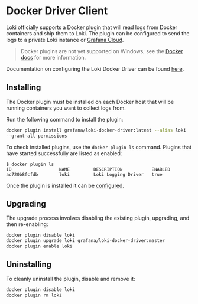 # Docker Driver Client

Loki officially supports a Docker plugin that will read logs from Docker
containers and ship them to Loki. The plugin can be configured to send the logs
to a private Loki instance or [Grafana Cloud](https://grafana.com/oss/loki).

> Docker plugins are not yet supported on Windows; see the
> [Docker docs](https://docs.docker.com/engine/extend) for more information.

Documentation on configuring the Loki Docker Driver can be found
[here](./configuration.md).

## Installing

The Docker plugin must be installed on each Docker host that will be running
containers you want to collect logs from.

Run the following command to install the plugin:

```bash
docker plugin install grafana/loki-docker-driver:latest --alias loki
--grant-all-permissions
```

To check installed plugins, use the `docker plugin ls` command. Plugins that
have started successfully are listed as enabled:

```
$ docker plugin ls
ID                  NAME         DESCRIPTION           ENABLED
ac720b8fcfdb        loki         Loki Logging Driver   true
```

Once the plugin is installed it can be [configured](./configuration.md).

## Upgrading

The upgrade process involves disabling the existing plugin, upgrading, and then
re-enabling:

```bash
docker plugin disable loki
docker plugin upgrade loki grafana/loki-docker-driver:master
docker plugin enable loki
```

## Uninstalling

To cleanly uninstall the plugin, disable and remove it:

```bash
docker plugin disable loki
docker plugin rm loki
```
